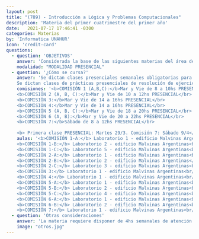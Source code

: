```yaml
---
layout: post
title: "(789) - Introducción a Lógica y Problemas Computacionales"
description: 'Materia del primer cuatrimestre del primer año'
date:   2021-07-17 17:46:41 -0300
categories: Materias
by: 'Informatica UNAHUR'
icon: 'credit-card'
questions:
  - question: 'OBJETIVOS'
    answer: 'Considerada la base de las siguientes materias del área de Algoritmos y Lenguajes, se busca fomentar el concepto principal de resolución de problemas como clave para entender el proceso de implementación de un programa informático. El estudio de las bases de lógica y problemas computacionales permitirá a los estudiantes poder plasmar soluciones. Además, el conocimiento adquirido en la materia les posibilitará comprender en futuros cursos el funcionamiento de herramientas profesionales de la industria del software.'
    modalidad: "MODALIDAD PRESENCIAL"
  - question: '¿Cómo se cursa?'
    answer: 'Se dictan clases presenciales semanales obligatorias para el desarrollo teórico con ejercicios de aplicación.
    Se dictan clases de prácticas presenciales de resolución de ejercicios'
    comisiones: '<b>COMISIÓN 1 (A,B,C):</b>Mar y Vie de 8 a 10hs PRESENCIAL</br>
    <b>COMISIÓN 2 (A, B, C):</b>Mar y Vie de 10 a 12hs PRESENCIAL</br>
    <b>COMISIÓN 3:</b>Mar y Vie de 14 a 16hs PRESENCIAL</br>
    <b>COMISIÓN 4:</b>Mar y Vie de 14 a 16hs PRESENCIAL</br>
    <b>COMISIÓN 5 (A, B, C):</b>Mar y Vie de 18 a 20hs PRESENCIAL</br>
    <b>COMISIÓN 6 (A, B):</b>Mar y Vie de 20 a 22hs PRESENCIAL</br>
    <b>COMISIÓN 7:</b>Sábado de 8 a 12hs PRESENCIAL</br>
    
    <b> Primera clase PRESENCIAL: Martes 29/3. Comisión 7: Sábado 9/4</b><br/>'
    aulas: '<b>COMISIÓN 1-A:</b> Laboratorio 1 - edificio Malvinas Argentinas<br/>
    <b>COMISIÓN 1-B:</b> Laboratorio 2 - edificio Malvinas Argentinas<br/>
    <b>COMISIÓN 1-C:</b> Laboratorio 5 - edificio Malvinas Argentinas<br/>
    <b>COMISIÓN 2-A:</b> Laboratorio 1 - edificio Malvinas Argentinas<br/>
    <b>COMISIÓN 2-B:</b> Laboratorio 2 - edificio Malvinas Argentinas</br>
    <b>COMISIÓN 2-C:</b> Laboratorio 3 - edificio Malvinas Argentinas<br/>
    <b>COMISIÓN 3:</b> Laboratorio 1 - edificio Malvinas Argentinas<br/>
    <b>COMISIÓN 4:</b> Laboratorio 1 - edificio Malvinas Argentinas<br/>
    <b>COMISIÓN 5-A:</b> Laboratorio 1 - edificio Malvinas Argentinas<br/>
    <b>COMISIÓN 5-B:</b> Laboratorio 2 - edificio Malvinas Argentinas<br/>
    <b>COMISIÓN 5-C:</b> Laboratorio 4 - edificio Malvinas Argentinas<br/>
    <b>COMISIÓN 6-A:</b> Laboratorio 1 - edificio Malvinas Argentinas<br/>
    <b>COMISIÓN 6-B:</b> Laboratorio 2 - edificio Malvinas Argentinas<br/>
    <b>COMISIÓN 7:</b> Laboratorio 1 - edificio Malvinas Argentinas<br/>'
  - question: 'Otras consideraciones'
    answer: 'La materia requiere disponer de 4hs semanales de atención a las actividades que proponen los profesores . Se recomienda organizarse para disponer de otro tanto para realizar prácticas y estudiar. Es decir, unas 8hs semanales en total.'
    image: "otros.jpg"
---
```

